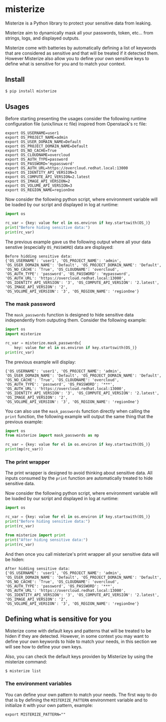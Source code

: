 # misterize

Misterize is a Python library to protect your sensitive data from leaking.

Misterize aim to dynamically mask all your passwords, token, etc...
from strings, logs, and displayed outputs.

Misterize come with batteries by automatically defining a list of keywords
that are considered as sensitive and that will be treated if it detected them.
However Misterize also allow you to define your own sensitive keys to define
what is sensitive for you and to match your context.

## Install

```sh
$ pip install misterize
```

## Usages

Before starting presenting the usages consider the following runtime
configuration file (unix/linux rc file) inspired from Openstack's rc file:

```
export OS_USERNAME=user1
export OS_PROJECT_NAME=admin
export OS_USER_DOMAIN_NAME=Default
export OS_PROJECT_DOMAIN_NAME=Default
export OS_NO_CACHE=True
export OS_CLOUDNAME=overcloud
export OS_AUTH_TYPE=password
export OS_PASSWORD='mypassword'
export OS_AUTH_URL=https://overcloud.redhat.local:13000
export OS_IDENTITY_API_VERSION=3
export OS_COMPUTE_API_VERSION=2.latest
export OS_IMAGE_API_VERSION=2
export OS_VOLUME_API_VERSION=3
export OS_REGION_NAME=regionOne
```

Now consider the following python script, where environment variable
will be loaded by our script and displayed in log at runtime:

```python
import os

rc_var = {key: value for el in os.environ if key.startswith(OS_)}
print("Before hiding sensitive data:")
print(rc_var)
```

The previous example gave us the following output where all your data senstive
(especially `OS_PASSWORD`) data are displayed:

```
Before hidding sensitive data:
{'OS_USERNAME': 'user1', 'OS_PROJECT_NAME': 'admin',
'OS_USER_DOMAIN_NAME': 'Default', 'OS_PROJECT_DOMAIN_NAME': 'Default',
'OS_NO_CACHE': 'True', 'OS_CLOUDNAME': 'overcloud',
'OS_AUTH_TYPE': 'password', 'OS_PASSWORD': 'mypassword',
'OS_AUTH_URL': 'https://overcloud.redhat.local:13000',
'OS_IDENTITY_API_VERSION': '3', 'OS_COMPUTE_API_VERSION': '2.latest',
'OS_IMAGE_API_VERSION': '2',
'OS_VOLUME_API_VERSION': '3', 'OS_REGION_NAME': 'regionOne'}
```

### The mask password

The `mask_passwords` function is designed to hide sensitive data
independently from outputing them. Consider the following example:

```python
import os
import misterize

rc_var = misterize.mask_passwords{
    key: value for el in os.environ if key.startswith(OS_)}
print(rc_var)
```

The previous example will display:
```
{'OS_USERNAME': 'user1', 'OS_PROJECT_NAME': 'admin',
'OS_USER_DOMAIN_NAME': 'Default', 'OS_PROJECT_DOMAIN_NAME': 'Default',
'OS_NO_CACHE': 'True', 'OS_CLOUDNAME': 'overcloud',
'OS_AUTH_TYPE': 'password', 'OS_PASSWORD': '***',
'OS_AUTH_URL': 'https://overcloud.redhat.local:13000',
'OS_IDENTITY_API_VERSION': '3', 'OS_COMPUTE_API_VERSION': '2.latest',
'OS_IMAGE_API_VERSION': '2',
'OS_VOLUME_API_VERSION': '3', 'OS_REGION_NAME': 'regionOne'}
```

You can also use the `mask_passwords` function directly when calling the
`print` function, the following example will output the same thing that the
previous example:

```python
import os
from misterize import mask_passwords as mp

rc_var = {key: value for el in os.environ if key.startswith(OS_)}
print(mp(rc_var))
```

### The print wrapper

The print wrapper is designed to avoid thinking about sensitive data.
All inputs consumed by the `print` function are automatically treated to hide
sensitive data.

Now consider the following python script, where environment variable
will be loaded by our script and displayed in log at runtime:

```python
import os

rc_var = {key: value for el in os.environ if key.startswith(OS_)}
print("Before hiding sensitive data:")
print(rc_var)

from misterize import print
print("After hiding sensitive data:")
print(rc_var)
```


And then once you call misterize's print wrapper all your sensitive data
will be hiden:

```
After hidding sensitive data:
{'OS_USERNAME': 'user1', 'OS_PROJECT_NAME': 'admin',
'OS_USER_DOMAIN_NAME': 'Default', 'OS_PROJECT_DOMAIN_NAME': 'Default',
'OS_NO_CACHE': 'True', 'OS_CLOUDNAME': 'overcloud',
'OS_AUTH_TYPE': 'password', 'OS_PASSWORD': '***',
'OS_AUTH_URL': 'https://overcloud.redhat.local:13000',
'OS_IDENTITY_API_VERSION': '3', 'OS_COMPUTE_API_VERSION': '2.latest',
'OS_IMAGE_API_VERSION': '2',
'OS_VOLUME_API_VERSION': '3', 'OS_REGION_NAME': 'regionOne'}
```

## Defining what is sensitive for you

Misterize come with default keys and patterns that will be treated to be hiden
if they are detected. However, in some context you may want to define your own
keywords to hide to match your needs, in this section we will see how to
define your own keys.

Also, you can check the default keys providen by Misterize by using
the misterize command:

```shell
$ misterize list
```

### The environment variables

You can define your own pattern to match your needs. The first way to do that
is by defining the `MISTERIZE_PATTERN` environment variable and to initialize
it with your own pattern, example:

```shell
export MISTERIZE_PATTERN=""
```
